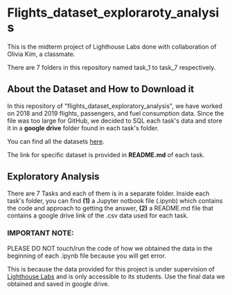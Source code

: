 # Flights_dataset_exploraroty_analysis

This is the midterm project of Lighthouse Labs done with collaboration of Olivia Kim, a classmate. 

There are 7 folders in this repository named task_1 to task_7 respectively. 

## About the Dataset and How to Download it 
In this repository of "flights_dataset_exploratory_analysis", we have worked on 2018 and 2019 flights, passengers, and fuel consumption data. 
Since the file was too large for GitHub, we decided to SQL each task's data and store it in a **google drive** folder found in each task's folder. 

You can find all the datasets [here](https://drive.google.com/drive/folders/1zBx3pN2ww0nmhL8eBtlrQk0aFPZzL8Pc?usp=sharing).

The link for specific dataset is provided in **README.md** of each task.

## Exploratory Analysis

There are 7 Tasks and each of them is in a separate folder. Inside each task's folder, you can find **(1)** a Jupyter notbook file (.ipynb) which contains the code and approach to getting the answer, **(2)** a README.md file that contains a google drive link of the .csv data used for each task.

### IMPORTANT NOTE:

PLEASE DO NOT touch/run the code of how we obtained the data in the beginning of each .ipynb file because you will get error.

This is because the data provided for this project is under supervision of [Lighthouse Labs](https://www.lighthouselabs.ca) and is only accessible to its students. Use the final data we obtained and saved in google drive.
